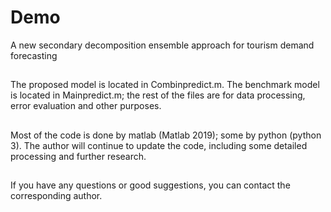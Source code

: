 # Demo
A new secondary decomposition ensemble approach for tourism demand forecasting

##
The proposed model is located in Combinpredict.m. The benchmark model is located in Mainpredict.m; 
the rest of the files are for data processing, error evaluation and other purposes.

##
Most of the code is done by matlab (Matlab 2019); some by python (python 3).
The author will continue to update the code, including some detailed processing and further research.

##
If you have any questions or good suggestions, you can contact the corresponding author.
